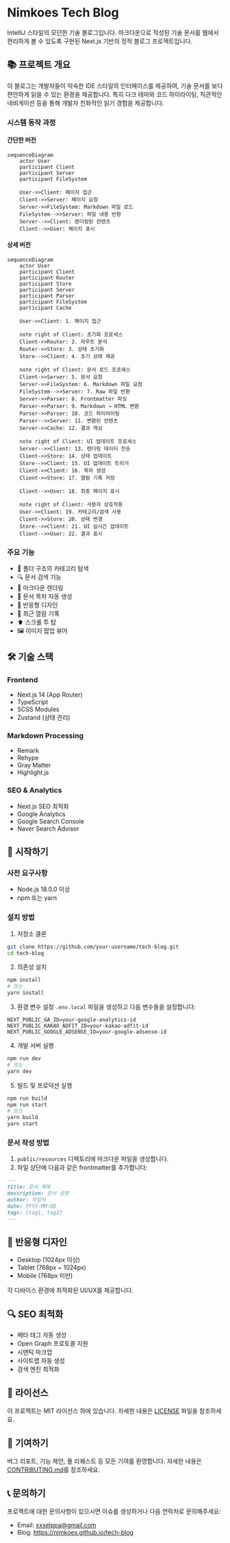 # Nimkoes Tech Blog

IntelliJ 스타일의 모던한 기술 블로그입니다. 마크다운으로 작성된 기술 문서를 웹에서 편리하게 볼 수 있도록 구현된 Next.js 기반의 정적 블로그 프로젝트입니다.

## 📚 프로젝트 개요

이 블로그는 개발자들이 익숙한 IDE 스타일의 인터페이스를 제공하여, 기술 문서를 보다 편안하게 읽을 수 있는 환경을 제공합니다. 특히 다크 테마와 코드 하이라이팅, 직관적인 네비게이션 등을 통해 개발자 친화적인 읽기 경험을 제공합니다.

### 시스템 동작 과정

#### 간단한 버전
```mermaid
sequenceDiagram
    actor User
    participant Client
    participant Server
    participant FileSystem

    User->>Client: 페이지 접근
    Client->>Server: 페이지 요청
    Server->>FileSystem: Markdown 파일 로드
    FileSystem-->>Server: 파일 내용 반환
    Server-->>Client: 렌더링된 컨텐츠
    Client-->>User: 페이지 표시
```

#### 상세 버전
```mermaid
sequenceDiagram
    actor User
    participant Client
    participant Router
    participant Store
    participant Server
    participant Parser
    participant FileSystem
    participant Cache

    User->>Client: 1. 페이지 접근
    
    note right of Client: 초기화 프로세스
    Client->>Router: 2. 라우트 분석
    Router->>Store: 3. 상태 초기화
    Store-->>Client: 4. 초기 상태 제공

    note right of Client: 문서 로드 프로세스
    Client->>Server: 5. 문서 요청
    Server->>FileSystem: 6. Markdown 파일 요청
    FileSystem-->>Server: 7. Raw 파일 반환
    Server->>Parser: 8. Frontmatter 파싱
    Parser->>Parser: 9. Markdown → HTML 변환
    Parser->>Parser: 10. 코드 하이라이팅
    Parser-->>Server: 11. 변환된 컨텐츠
    Server->>Cache: 12. 결과 캐싱

    note right of Client: UI 업데이트 프로세스
    Server-->>Client: 13. 렌더링 데이터 전송
    Client->>Store: 14. 상태 업데이트
    Store-->>Client: 15. UI 업데이트 트리거
    Client->>Client: 16. 목차 생성
    Client->>Store: 17. 열람 기록 저장

    Client-->>User: 18. 최종 페이지 표시

    note right of Client: 사용자 상호작용
    User->>Client: 19. 카테고리/검색 사용
    Client->>Store: 20. 상태 변경
    Store-->>Client: 21. UI 실시간 업데이트
    Client-->>User: 22. 결과 표시
```

### 주요 기능
- 📂 폴더 구조의 카테고리 탐색
- 🔍 문서 검색 기능
- 📝 마크다운 렌더링
- 📖 문서 목차 자동 생성
- 📱 반응형 디자인
- 🔄 최근 열람 기록
- ⬆️ 스크롤 투 탑
- 🖼️ 이미지 팝업 뷰어

## 🛠 기술 스택

### Frontend
- Next.js 14 (App Router)
- TypeScript
- SCSS Modules
- Zustand (상태 관리)

### Markdown Processing
- Remark
- Rehype
- Gray Matter
- Highlight.js

### SEO & Analytics
- Next.js SEO 최적화
- Google Analytics
- Google Search Console
- Naver Search Advisor

## 🚀 시작하기

### 사전 요구사항
- Node.js 18.0.0 이상
- npm 또는 yarn

### 설치 방법

1. 저장소 클론
```bash
git clone https://github.com/your-username/tech-blog.git
cd tech-blog
```

2. 의존성 설치
```bash
npm install
# 또는
yarn install
```

3. 환경 변수 설정
`.env.local` 파일을 생성하고 다음 변수들을 설정합니다:
```env
NEXT_PUBLIC_GA_ID=your-google-analytics-id
NEXT_PUBLIC_KAKAO_ADFIT_ID=your-kakao-adfit-id
NEXT_PUBLIC_GOOGLE_ADSENSE_ID=your-google-adsense-id
```

4. 개발 서버 실행
```bash
npm run dev
# 또는
yarn dev
```

5. 빌드 및 프로덕션 실행
```bash
npm run build
npm run start
# 또는
yarn build
yarn start
```

### 문서 작성 방법

1. `public/resources` 디렉토리에 마크다운 파일을 생성합니다.
2. 파일 상단에 다음과 같은 frontmatter를 추가합니다:
```markdown
---
title: 문서 제목
description: 문서 설명
author: 작성자
date: YYYY-MM-DD
tags: [tag1, tag2]
---
```

## 📱 반응형 디자인

- Desktop (1024px 이상)
- Tablet (768px ~ 1024px)
- Mobile (768px 미만)

각 디바이스 환경에 최적화된 UI/UX를 제공합니다.

## 🔍 SEO 최적화

- 메타 태그 자동 생성
- Open Graph 프로토콜 지원
- 시맨틱 마크업
- 사이트맵 자동 생성
- 검색 엔진 최적화

## 📝 라이선스

이 프로젝트는 MIT 라이선스 하에 있습니다. 자세한 내용은 [LICENSE](LICENSE) 파일을 참조하세요.

## 🤝 기여하기

버그 리포트, 기능 제안, 풀 리퀘스트 등 모든 기여를 환영합니다. 
자세한 내용은 [CONTRIBUTING.md](CONTRIBUTING.md)를 참조하세요.

## 📞 문의하기

프로젝트에 대한 문의사항이 있으시면 이슈를 생성하거나 다음 연락처로 문의해주세요:
- Email: xxxelppa@gmail.com
- Blog: https://nimkoes.github.io/tech-blog
